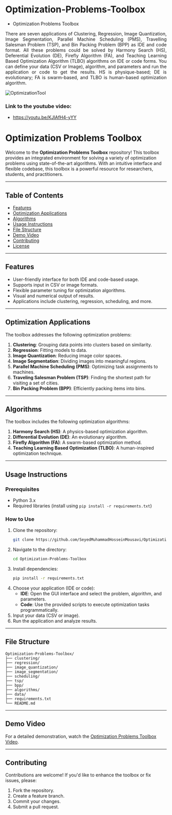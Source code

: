# Optimization-Problems-Toolbox

- Optimization Problems Toolbox

<div align="justify">

There are seven applications of Clustering, Regression, Image Quantization, Image Segmentation, Parallel Machine Scheduling (PMS), Travelling Salesman Problem (TSP), and Bin Packing Problem (BPP) as IDE and code format. All these problems could be solved by Harmony Search (HS), Deferential Evolution (DE), Firefly Algorithm (FA), and Teaching Learning Based Optimization Algorithm (TLBO) algorithms on IDE or code forms. You can define your data (CSV or Image), algorithm, and parameters and run the application or code to get the results. HS is physique-based; DE is evolutionary; FA is swarm-based, and TLBO is human-based optimization algorithm.

</div>

![OptimizationTool](https://user-images.githubusercontent.com/11339420/196858407-c94575f7-fbbb-40fa-a5e5-3ed3ee8a16c1.jpg)

### Link to the youtube video:
- https://youtu.be/KJlAfH4-yYY

# Optimization Problems Toolbox

Welcome to the **Optimization Problems Toolbox** repository! This toolbox provides an integrated environment for solving a variety of optimization problems using state-of-the-art algorithms. With an intuitive interface and flexible codebase, this toolbox is a powerful resource for researchers, students, and practitioners.

---

## Table of Contents

- [Features](#features)
- [Optimization Applications](#optimization-applications)
- [Algorithms](#algorithms)
- [Usage Instructions](#usage-instructions)
- [File Structure](#file-structure)
- [Demo Video](#demo-video)
- [Contributing](#contributing)
- [License](#license)

---

## Features

- User-friendly interface for both IDE and code-based usage.
- Supports input in CSV or image formats.
- Flexible parameter tuning for optimization algorithms.
- Visual and numerical output of results.
- Applications include clustering, regression, scheduling, and more.

---

## Optimization Applications

The toolbox addresses the following optimization problems:

1. **Clustering**: Grouping data points into clusters based on similarity.
2. **Regression**: Fitting models to data.
3. **Image Quantization**: Reducing image color spaces.
4. **Image Segmentation**: Dividing images into meaningful regions.
5. **Parallel Machine Scheduling (PMS)**: Optimizing task assignments to machines.
6. **Traveling Salesman Problem (TSP)**: Finding the shortest path for visiting a set of cities.
7. **Bin Packing Problem (BPP)**: Efficiently packing items into bins.

---

## Algorithms

The toolbox includes the following optimization algorithms:

1. **Harmony Search (HS)**: A physics-based optimization algorithm.
2. **Differential Evolution (DE)**: An evolutionary algorithm.
3. **Firefly Algorithm (FA)**: A swarm-based optimization method.
4. **Teaching Learning Based Optimization (TLBO)**: A human-inspired optimization technique.

---

## Usage Instructions

### Prerequisites

- Python 3.x
- Required libraries (install using `pip install -r requirements.txt`)

### How to Use

1. Clone the repository:
   ```bash
   git clone https://github.com/SeyedMuhammadHosseinMousavi/Optimization-Problems-Toolbox.git
   ```
2. Navigate to the directory:
   ```bash
   cd Optimization-Problems-Toolbox
   ```
3. Install dependencies:
   ```bash
   pip install -r requirements.txt
   ```
4. Choose your application (IDE or code):
   - **IDE**: Open the GUI interface and select the problem, algorithm, and parameters.
   - **Code**: Use the provided scripts to execute optimization tasks programmatically.
5. Input your data (CSV or image).
6. Run the application and analyze results.

---

## File Structure

```
Optimization-Problems-Toolbox/
├── clustering/
├── regression/
├── image_quantization/
├── image_segmentation/
├── scheduling/
├── tsp/
├── bpp/
├── algorithms/
├── data/
├── requirements.txt
└── README.md
```

---

## Demo Video

For a detailed demonstration, watch the [Optimization Problems Toolbox Video](https://github.com/SeyedMuhammadHosseinMousavi/Optimization-Problems-Toolbox).

---

## Contributing

Contributions are welcome! If you'd like to enhance the toolbox or fix issues, please:

1. Fork the repository.
2. Create a feature branch.
3. Commit your changes.
4. Submit a pull request.

